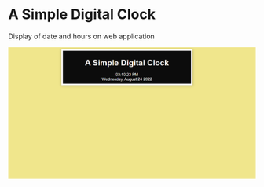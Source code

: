 # A Simple Digital Clock

Display of date and hours on web application

![Screenshot 1](https://github.com/AustinWoolridge/A-Digital-Clock-Web-Application/blob/master/A%20Simple%20Digital%20Clock.png)